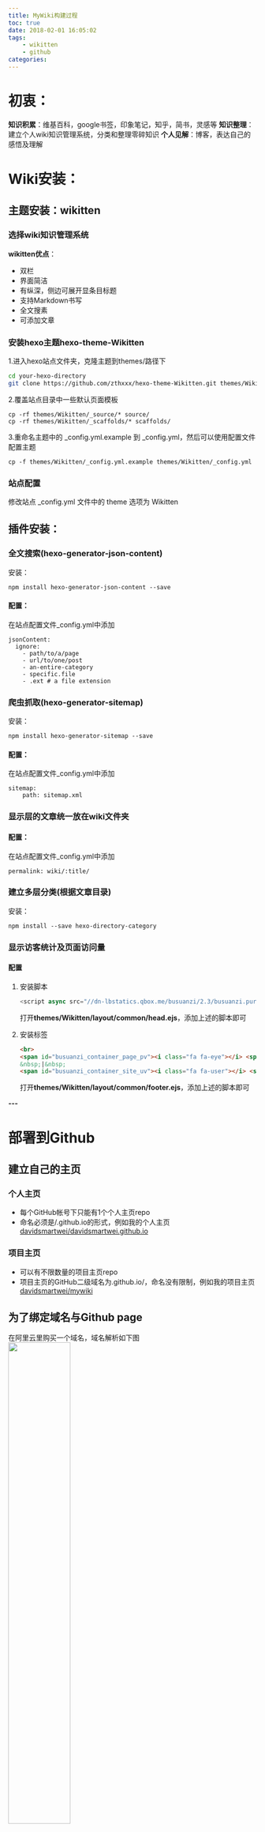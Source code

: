 ```yaml
---
title: MyWiki构建过程
toc: true
date: 2018-02-01 16:05:02
tags:
	- wikitten
	- github
categories:
---
```

# 初衷：
**知识积累**：维基百科，google书签，印象笔记，知乎，简书，灵感等
**知识整理**：建立个人wiki知识管理系统，分类和整理零碎知识
**个人见解**：博客，表达自己的感悟及理解
# Wiki安装：
## 主题安装：wikitten
<!--more-->
### 选择wiki知识管理系统
**wikitten优点**：
- 双栏
- 界面简洁
- 有纵深，侧边可展开显条目标题
- 支持Markdown书写
- 全文搜素
- 可添加文章

### 安装hexo主题hexo-theme-Wikitten
1.进入hexo站点文件夹，克隆主题到themes/路径下
``` bash
cd your-hexo-directory
git clone https://github.com/zthxxx/hexo-theme-Wikitten.git themes/Wikitten
```
2.覆盖站点目录中一些默认页面模板
```
cp -rf themes/Wikitten/_source/* source/
cp -rf themes/Wikitten/_scaffolds/* scaffolds/
```
3.重命名主题中的 _config.yml.example 到 _config.yml，然后可以使用配置文件配置主题
```
cp -f themes/Wikitten/_config.yml.example themes/Wikitten/_config.yml
```

### 站点配置
修改站点 _config.yml 文件中的 theme 选项为 Wikitten

## 插件安装：
### 全文搜索(hexo-generator-json-content)
安装：
```
npm install hexo-generator-json-content --save
```
#### 配置：
在站点配置文件_config.yml中添加
```
jsonContent:
  ignore:
    - path/to/a/page
    - url/to/one/post
    - an-entire-category
    - specific.file
    - .ext # a file extension
```
### 爬虫抓取(hexo-generator-sitemap)
安装：
```
npm install hexo-generator-sitemap --save
```
#### 配置：
在站点配置文件_config.yml中添加
```
sitemap:
    path: sitemap.xml
```

### 显示层的文章统一放在wiki文件夹

#### 配置：

在站点配置文件_config.yml中添加
```
permalink: wiki/:title/
```

### 建立多层分类(根据文章目录)

安装：
```
npm install --save hexo-directory-category
```

### 显示访客统计及页面访问量

#### 配置

1. 安装脚本

   ~~~javascript
   <script async src="//dn-lbstatics.qbox.me/busuanzi/2.3/busuanzi.pure.mini.js"></script>
   ~~~

   打开**themes/Wikitten/layout/common/head.ejs**，添加上述的脚本即可

2. 安装标签

   ```html
   <br>
   <span id="busuanzi_container_page_pv"><i class="fa fa-eye"></i> <span id="busuanzi_value_page_pv"></span></span>
   &nbsp;|&nbsp;
   <span id="busuanzi_container_site_uv"><i class="fa fa-user"></i> <span id="busuanzi_value_site_uv"></span></span>
   ```

   打开**themes/Wikitten/layout/common/footer.ejs**，添加上述的脚本即可





**---**

# 部署到Github
## 建立自己的主页
### 个人主页
- 每个GitHub帐号下只能有1个个人主页repo
- 命名必须是<username>/<username>.github.io的形式，例如我的个人主页[davidsmartwei/davidsmartwei.github.io](https://davidsmartwei.github.io/)

### 项目主页
- 可以有不限数量的项目主页repo
- 项目主页的GitHub二级域名为<username>.github.io/<projectname>，命名没有限制，例如我的项目主页[davidsmartwei/mywiki](https://davidsmartwei.github.io/mywiki)

## 为了绑定域名与Github page
在阿里云里购买一个域名，域名解析如下图
<img src="/images/aliyun.png" width=50% height=50% align=center/>

## 为了Github绑定域名
在自己网站项目repo的根目录添加CNAME
```
www.less-is-more.top
```
**tip**: 如果是直接在GitHub网页上添加文件的话，会遇到一个问题就是在通过hexo g -d之后hexo会把根目录下的CNAME文件删除。所以要把CNAME文件添加到/source目录下，这样hexo g -d之后hexo会自动把CNAME复制到/puclic目录下然后将/public路径下的内容进行复制并push到远程master分支的根目录下

# sublime text可视化编辑
## Sublime安装LiveReload插件
1.打开[Package Control官网](https://packagecontrol.io/installation)
2.复制代码到sublime中运行
3.按住shift+ctrl+p -> Package Control:Install Package -> enter
### 配置：
**方法1**：过用户自定义配置来开启
Preferences > Package Settings > LiveReload > Settings User
```
{"enabled_plugins": ["SimpleReloadPlugin","SimpleRefresh"]}
```
**方法2**：通过控制台命令来开启
```
1. Ctrl+Shift+P

2. LiveReload: Enable/disableplugins

3. Enable - Simple Reload
```
## Chrome浏览器安装LiveReload插件
**tip**: 接着右键单击选择管理扩展程序，把允许访问网址文件这一选项勾选上

---

# 基本操作：
## 站内链接：
```
// /2015/01/16/hello-world/
{% post_path hello-world %}

// <a href="/2015/01/16/hello-world/">Hello World</a>
{% post_link hello-world %}

// <a href="/2015/01/16/hello-world/">Custom Title</a>
{% post_link hello-world Custom Title %}
```
*eg*:
{% post_link hexo安装 %}
{% post_link hexo安装 Hexo安装及部署 %}

## 为了页面内跳转(锚点)
*eg*:
[top to 插件安装](#插件安装：)

## hexo new跳转打开sublime
在 Hexo 目录下的 scripts 目录（若没有，则新建一个）中创建一个 JavaScript 脚本opensubl.js，监听 hexo new 这个动作。并在检测到 hexo new 之后，执行编辑器打开的命令
```
var exec = require('child_process').exec;

// Hexo 3.x
hexo.on('new', function(data){
    exec('start "" "C:/Program Files/Sublime Text 3/sublime_text.exe" ' + data.path);
});
```



# 参考资料:
> - [用 Hexo 做个人 Wiki 知识管理系统](https://blog.zthxxx.me/posts/Personal-Wiki-System-Theme-for-Hexo/)
> - [一个仿 Wikitten 样式的 Hexo 个人 wiki 系统主题](https://github.com/zthxxx/hexo-theme-Wikitten/blob/master/README_zh-CN.md)
> - [Hexo博客常用插件及用法](http://blog.cofess.com/2017/08/16/hexo-blogs-comonly-used-plugins-and-usage.html)
> - [单个GitHub帐号下添加多个GitHub Pages的相关问题](http://chitanda.me/2015/11/03/multiple-git-pages-in-one-github-account/)
> - [GitHub Pages绑定顶级域名的方法](http://pytlab.org/2016/01/23/GitHub-Pages%E7%BB%91%E5%AE%9A%E9%A1%B6%E7%BA%A7%E5%9F%9F%E5%90%8D/)
> - [Hexo框架下给博客插入本地图片](https://steflerjiang.github.io/2016/12/20/Hexo%E6%A1%86%E6%9E%B6%E4%B8%8B%E7%BB%99%E5%8D%9A%E5%AE%A2%E6%8F%92%E5%85%A5%E6%9C%AC%E5%9C%B0%E5%9B%BE%E7%89%87/)
> - [Sublime Text 3 配置Live​Reload实时刷新网页](https://www.jianshu.com/p/f4ec41257206)
> - [hexo的站内链接问题](http://blog.gezhiqiang.com/2016/11/27/hexo-inner-link/)
> - [在 hexo new 之后立即打开新建的 Markdown 文稿](https://liam0205.me/2015/05/01/open-editor-after-hexo-new-immediately/)
> - [搞定你的网站计数](http://ibruce.info/2015/04/04/busuanzi/)

